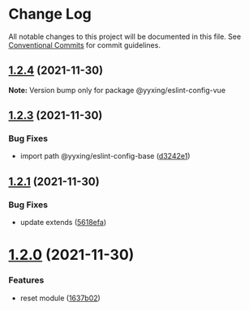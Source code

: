 # Change Log

All notable changes to this project will be documented in this file.
See [Conventional Commits](https://conventionalcommits.org) for commit guidelines.

## [1.2.4](https://github.com/yuanyuxing/eslint-config/compare/v1.2.3...v1.2.4) (2021-11-30)

**Note:** Version bump only for package @yyxing/eslint-config-vue





## [1.2.3](https://github.com/yuanyuxing/eslint-config/compare/v1.2.2...v1.2.3) (2021-11-30)


### Bug Fixes

* import path @yyxing/eslint-config-base ([d3242e1](https://github.com/yuanyuxing/eslint-config/commit/d3242e19677db63e483bba8dbe106e581ca553f4))





## [1.2.1](https://github.com/yuanyuxing/eslint-config/compare/v1.2.0...v1.2.1) (2021-11-30)


### Bug Fixes

* update extends ([5618efa](https://github.com/yuanyuxing/eslint-config/commit/5618efafa06836cbe1fa05157439c7c266ffec9a))





# [1.2.0](https://github.com/yuanyuxing/eslint-config/compare/v1.1.0...v1.2.0) (2021-11-30)


### Features

* reset module ([1637b02](https://github.com/yuanyuxing/eslint-config/commit/1637b02e584a26a1de8312e5fbbcc7ca61860e36))
